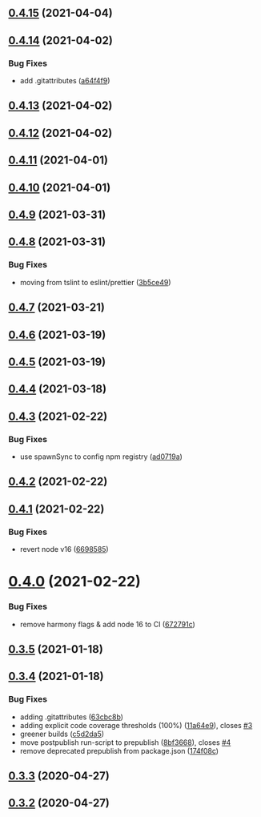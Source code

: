 ## [0.4.15](https://github.com/tufan-io/simple-ci/compare/0.4.14...0.4.15) (2021-04-04)



## [0.4.14](https://github.com/tufan-io/simple-ci/compare/0.4.13...0.4.14) (2021-04-02)


### Bug Fixes

* add .gitattributes ([a64f4f9](https://github.com/tufan-io/simple-ci/commit/a64f4f95949cb40322f798d6398a86af4229b4e6))



## [0.4.13](https://github.com/tufan-io/simple-ci/compare/0.4.12...0.4.13) (2021-04-02)



## [0.4.12](https://github.com/tufan-io/simple-ci/compare/0.4.11...0.4.12) (2021-04-02)



## [0.4.11](https://github.com/tufan-io/simple-ci/compare/0.4.10...0.4.11) (2021-04-01)



## [0.4.10](https://github.com/tufan-io/simple-ci/compare/0.4.9...0.4.10) (2021-04-01)



## [0.4.9](https://github.com/tufan-io/simple-ci/compare/0.4.8...0.4.9) (2021-03-31)



## [0.4.8](https://github.com/tufan-io/simple-ci/compare/0.4.7...0.4.8) (2021-03-31)


### Bug Fixes

* moving from tslint to eslint/prettier ([3b5ce49](https://github.com/tufan-io/simple-ci/commit/3b5ce495800117e1a277f62f43096fb6ad9adeef))



## [0.4.7](https://github.com/tufan-io/simple-ci/compare/0.4.6...0.4.7) (2021-03-21)



## [0.4.6](https://github.com/tufan-io/simple-ci/compare/0.4.5...0.4.6) (2021-03-19)



## [0.4.5](https://github.com/tufan-io/simple-ci/compare/0.4.4...0.4.5) (2021-03-19)



## [0.4.4](https://github.com/tufan-io/simple-ci/compare/0.4.3...0.4.4) (2021-03-18)



## [0.4.3](https://github.com/tufan-io/simple-ci/compare/0.4.2...0.4.3) (2021-02-22)


### Bug Fixes

* use spawnSync to config npm registry ([ad0719a](https://github.com/tufan-io/simple-ci/commit/ad0719a5444a1410d8e21f2fbaea6210b1c8887c))



## [0.4.2](https://github.com/tufan-io/simple-ci/compare/0.4.1...0.4.2) (2021-02-22)



## [0.4.1](https://github.com/tufan-io/simple-ci/compare/0.4.0...0.4.1) (2021-02-22)


### Bug Fixes

* revert node v16 ([6698585](https://github.com/tufan-io/simple-ci/commit/6698585ac0f114a09e5a1ada91a79e8355688aaf))



# [0.4.0](https://github.com/tufan-io/simple-ci/compare/0.3.5...0.4.0) (2021-02-22)


### Bug Fixes

* remove harmony flags & add node 16 to CI ([672791c](https://github.com/tufan-io/simple-ci/commit/672791c3b081df8bcff855d029c72e52e01bf9fb))



## [0.3.5](https://github.com/tufan-io/simple-ci/compare/0.3.4...0.3.5) (2021-01-18)



## [0.3.4](https://github.com/tufan-io/simple-ci/compare/0.3.3...0.3.4) (2021-01-18)


### Bug Fixes

* adding .gitattributes ([63cbc8b](https://github.com/tufan-io/simple-ci/commit/63cbc8b92a65e25ca61c55076d6c0616f01369bd))
* adding explicit code coverage thresholds (100%) ([11a64e9](https://github.com/tufan-io/simple-ci/commit/11a64e9ef435293e42d6fcc80f38bd61137bfcf9)), closes [#3](https://github.com/tufan-io/simple-ci/issues/3)
* greener builds ([c5d2da5](https://github.com/tufan-io/simple-ci/commit/c5d2da5b9e887d4d37ac931c6aa2c3bd99d3f3f1))
* move postpublish run-script to prepublish ([8bf3668](https://github.com/tufan-io/simple-ci/commit/8bf36689f9468be632fc2d4f6eb98adaa48616bb)), closes [#4](https://github.com/tufan-io/simple-ci/issues/4)
* remove deprecated prepublish from package.json ([174f08c](https://github.com/tufan-io/simple-ci/commit/174f08c4ec410dfbfe736624f92dd75b75cd2b7f))



## [0.3.3](https://github.com/tufan-io/simple-ci/compare/0.3.2...0.3.3) (2020-04-27)



## [0.3.2](https://github.com/tufan-io/simple-ci/compare/0.3.1...0.3.2) (2020-04-27)



